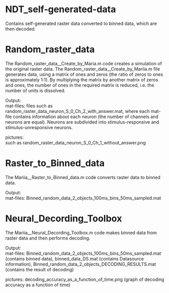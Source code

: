 # NDT_self-generated-data
Contains self-generated raster data converted to binned data, which are then decoded.


# Random_raster_data
The Random_raster_data__Create_by_Maria.m code creates a simulation of the original raster data. 
The Random_raster_data__Create_by_Mariia.m file generates data, using a matrix of ones and zeros (the ratio of zeros to ones is approximately 1:1). 
By multiplying the matrix by another matrix of zeros and ones, the number of ones in the required matrix is reduced, i.e. the number of units is dissolved.

Output:                                                                           
mat-files: files such as random_raster_data_neuron_S_0_Ch_2_with_answer.mat, where each mat-file contains information about each neuron (the number of channels and neurons are equal). 
Neurons are subdivided into stimulus-responsive and stimulus-unresponsive neurons. 

pictures:                                                                                       
such as random_raster_data_neuron_S_0_Ch_1_without_answer.png


# Raster_to_Binned_data
The Mariia__Raster_to_Binned_data.m code converts raster data to binned data. 

Output:                                                                        
mat-files: Binned_random_data_2_objects_100ms_bins_50ms_sampled.mat 


# Neural_Decording_Toolbox
The Mariia__Neural_Decording_Toolbox.m code makes binned data from raster data and then performs decoding. 

Output:                                                                        
mat-files: 
Binned_random_data_2_objects_100ms_bins_50ms_sampled.mat (contains binned data),
binned_data_DS.mat (contains Datasource information), 
Binned_random_data_2_objects_DECODING_RESULTS.mat (contains the result of decoding)

pictures: 
decoding_accuracy_as_a_function_of_time.png (graph of decoding accuracy as a function of time) 
